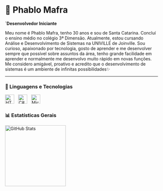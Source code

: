 # 🤖 Phablo Mafra


**`Desenvolvedor  Iniciante**


Meu nome é Phablo Mafra, tenho 30 anos e sou de Santa Catarina. Concluí o ensino médio no colégio 3ª Dimensão. Atualmente, estou cursando Análise e Desenvolvimento de Sistemas na UNIVILLE de Joinville. Sou curioso, apaixonado por tecnologia, gosto de aprender e me desenvolver sempre que possível sobre assuntos da área, tenho grande facilidade em aprender e normalmente me desenvolvo muito rápido em novas funções.
Me considero amigável, proativo e acredito que o desenvolvimento de sistemas é um ambiente de infinitas possibilidades✨


---


### 🤖 Linguagens e Tecnologias


<img 
    align="left" 
    alt="HTML"
    title="HTML - Básico" 
    width="30px" 
    style="padding-right: 10px;" 
    src="https://cdn.jsdelivr.net/gh/devicons/devicon@latest/icons/html5/html5-original.svg" 
/>


<img 
    align="left" 
    alt="C#" 
    title="Csharp - Básico"
    width="30px" 
    style="padding-right: 10px;" 
    src="https://cdn.jsdelivr.net/gh/devicons/devicon@latesticons/csharp/csharp-original.svg" 
/>


<img 
    align="left" 
    alt="Microsoft SQL Server"
    title="SQL Server - Intermediário" 
    width="30px" 
    style="padding-right: 10px;" 
    src="https://cdn.jsdelivr.net/gh/devicons/devicon@latest/icons/microsoftsqlserver/microsoftsqlserver-plain-wordmark.svg" 
/>

<br/>
<br/>


### 📊 Estatísticas Gerais


<p>
  <img 
    align="left" 
    alt="GitHub Stats" 
    height="200" 
    style="padding-right: 10px;" 
    src="https://github-readme-stats.vercel.app/api?username=PhMafra&show_icons=true&theme=tokyonight&include_all_commits=true&locale=pt-br" 
  />

</p>
